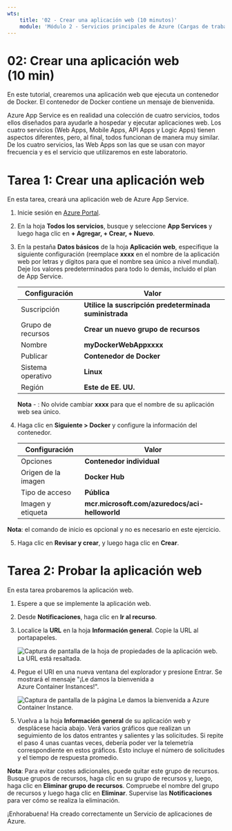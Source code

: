 ```yaml
---
wts:
    title: '02 - Crear una aplicación web (10 minutos)'
    module: 'Módulo 2 - Servicios principales de Azure (Cargas de trabajo)'
---
```

# 02: Crear una aplicación web (10 min)

En este tutorial, crearemos una aplicación web que ejecuta un contenedor de Docker. El contenedor de Docker contiene un mensaje de bienvenida. 

Azure App Service es en realidad una colección de cuatro servicios, todos ellos diseñados para ayudarle a hospedar y ejecutar aplicaciones web. Los cuatro servicios (Web Apps, Mobile Apps, API Apps y Logic Apps) tienen aspectos diferentes, pero, al final, todos funcionan de manera muy similar. De los cuatro servicios, las Web Apps son las que se usan con mayor frecuencia y es el servicio que utilizaremos en este laboratorio.

# Tarea 1: Crear una aplicación web 

En esta tarea, creará una aplicación web de Azure App Service. 

1. Inicie sesión en [Azure Portal](http://portal.azure.com/). 

2. En la hoja **Todos los servicios**, busque y seleccione **App Services** y luego haga clic en **+ Agregar, + Crear, + Nuevo**.

3. En la pestaña **Datos básicos** de la hoja **Aplicación web**, especifique la siguiente configuración (reemplace **xxxx** en el nombre de la aplicación web por letras y dígitos para que el nombre sea único a nivel mundial). Deje los valores predeterminados para todo lo demás, incluido el plan de App Service. 

    | Configuración | Valor |
    | -- | -- |
    | Suscripción | **Utilice la suscripción predeterminada suministrada** |
    | Grupo de recursos | **Crear un nuevo grupo de recursos**|
    | Nombre | **myDockerWebAppxxxx** |
    | Publicar | **Contenedor de Docker** |
    | Sistema operativo | **Linux** |
    | Región | **Este de EE. UU.** |
    
    **Nota** - : No olvide cambiar **xxxx** para que el nombre de su aplicación web sea único.

4. Haga clic en **Siguiente > Docker** y configure la información del contenedor.  

    | Configuración | Valor |
    | -- | -- |
    | Opciones | **Contenedor individual** |
    | Origen de la imagen | **Docker Hub** |
    | Tipo de acceso | **Pública** |
    | Imagen y etiqueta | **mcr.microsoft.com/azuredocs/aci-helloworld** |
    
 **Nota**: el comando de inicio es opcional y no es necesario en este ejercicio.

5. Haga clic en **Revisar y crear**, y luego haga clic en **Crear**. 

# Tarea 2: Probar la aplicación web

En esta tarea probaremos la aplicación web.

1. Espere a que se implemente la aplicación web.

2. Desde **Notificaciones**, haga clic en **Ir al recurso**. 

3. Localice la **URL** en la hoja **Información general**. Copie la URL al portapapeles.

    ![Captura de pantalla de la hoja de propiedades de la aplicación web. La URL está resaltada.](../images/0801.png)

4. Pegue el URI en una nueva ventana del explorador y presione Entrar. Se mostrará el mensaje "¡Le damos la bienvenida a Azure Container Instances!".

    ![Captura de pantalla de la página Le damos la bienvenida a Azure Container Instance.](../images/0802.png)

5. Vuelva a la hoja **Información general** de su aplicación web y desplácese hacia abajo. Verá varios gráficos que realizan un seguimiento de los datos entrantes y salientes y las solicitudes. Si repite el paso 4 unas cuantas veces, debería poder ver la telemetría correspondiente en estos gráficos. Esto incluye el número de solicitudes y el tiempo de respuesta promedio. 

**Nota**: Para evitar costes adicionales, puede quitar este grupo de recursos. Busque grupos de recursos, haga clic en su grupo de recursos y, luego, haga clic en **Eliminar grupo de recursos**. Compruebe el nombre del grupo de recursos y luego haga clic en **Eliminar**. Supervise las **Notificaciones** para ver cómo se realiza la eliminación.

¡Enhorabuena! Ha creado correctamente un Servicio de aplicaciones de Azure.
